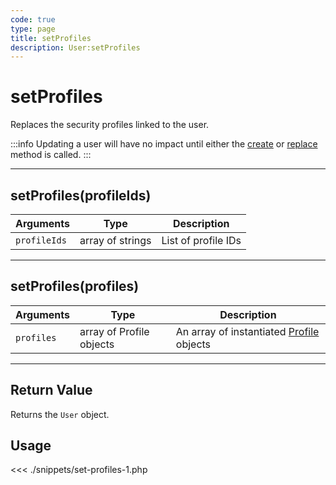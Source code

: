 ```yaml
---
code: true
type: page
title: setProfiles
description: User:setProfiles
---
```


# setProfiles

Replaces the security profiles linked to the user.

:::info
Updating a user will have no impact until either the [create](/sdk/php/3/core-classes/user/create/) or [replace](/sdk/php/3/core-classes/user/replace/) method is called.
:::

---

## setProfiles(profileIds)

| Arguments    | Type             | Description         |
| ------------ | ---------------- | ------------------- |
| `profileIds` | array of strings | List of profile IDs |

---

## setProfiles(profiles)

| Arguments  | Type                     | Description                                                    |
| ---------- | ------------------------ | -------------------------------------------------------------- |
| `profiles` | array of Profile objects | An array of instantiated [Profile](/sdk/php/3/core-classes/profile) objects |

---

## Return Value

Returns the `User` object.

## Usage

<<< ./snippets/set-profiles-1.php
